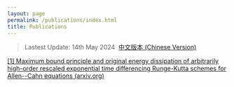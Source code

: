 ```yaml
---
layout: page
permalink: /publications/index.html
title: Publications
---
```


> Lastest Update: 14th May 2024&nbsp;  [中文版本 (Chinese Version)](https://caihanlin.com/file/publications-zh/)

[[1] Maximum bound principle and original energy dissipation of arbitrarily high-order rescaled exponential time differencing Runge-Kutta schemes for Allen--Cahn equations (arxiv.org)](https://arxiv.org/abs/2404.19188)
